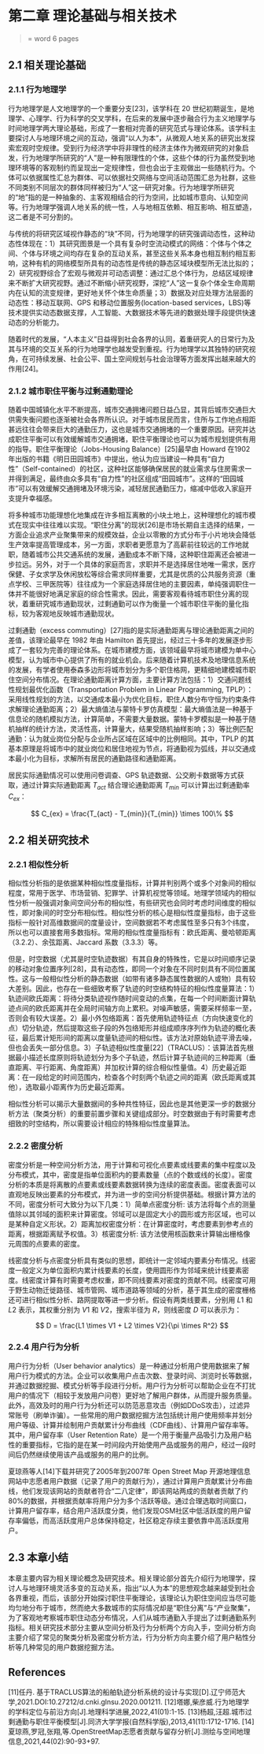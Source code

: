 # 第二章 理论基础与相关技术
> = word 6 pages
## 2.1 相关理论基础

### 2.1.1 行为地理学

行为地理学是人文地理学的一个重要分支[23]，该学科在 20 世纪初期诞生，是地理学、心理学、行为科学的交叉学科，在后来的发展中逐步融合行为主义地理学与时间地理学两大理论基础，形成了一套相对完善的研究范式与理论体系。该学科主要探讨人与地理环境之间的互动，强调“以人为本”，从微观人地关系的研究出发探索宏观时空规律。受到行为经济学中将非理性的经济主体作为微观研究的对象启发，行为地理学所研究的“人”是一种有限理性的个体，这些个体的行为虽然受到地理环境等的客观制约而呈现出一定规律性，但也会出于主观做出一些随机行为。个体可以依据属性汇总为群体、可以依据社交网络与空间活动范围汇总为社群，这些不同类别不同层次的群体同样被归为“人”这一研究对象。行为地理学所研究的“地”指的是一种抽象的、主客观相结合的行为空间，比如城市意向、认知空间等。行为地理学强调人地关系的统一性，人与地相互依赖、相互影响、相互塑造，这二者是不可分割的。

与传统的将研究区域视作静态的“块”不同，行为地理学的研究强调动态性，这种动态性体现在：1）其研究图景是一个具有复杂时空流动模式的网络：个体与个体之间、个体与环境之间均存在复杂的互动关系，甚至这些关系本身也相互制约相互影响，这种有机的网络模型所具有的动态性是传统的静态区域块模型所无法比拟的；2）研究视野综合了宏观与微观并可动态调整：通过汇总个体行为，总结区域规律来不断扩大研究视野。通过不断缩小研究视野，深挖“人”这一复杂个体全生命周期内在认知的流变规律，更好地关怀个体生命质量；3）数据及对应处理方法层面的动态性：移动互联网、GPS 和移动位置服务(location-based services，LBS)等技术提供实动态数据支撑，人工智能、大数据技术等先进的数据处理手段提供快速动态的分析能力。

随着时代的发展，“人本主义”日益得到社会各界的认同，着重研究人的日常行为及其与环境的交互关系的行为地理学也越发受到重视。行为地理学以其独特的研究视角，在可持续发展、社会公平、国土空间规划与社会治理等方面发挥出越来越大的作用[24]。

### 2.1.2 城市职住平衡与过剩通勤理论

随着中国城镇化水平不断提高，城市交通拥堵问题日益凸显，其背后城市交通巨大供需失衡问题也逐渐被社会各界所认识。对于城市居民而言，住所与工作地点相距甚远往往会带来巨大的通勤压力，这也是城市交通拥堵的一个重要原因。研究并达成职住平衡可以有效缓解城市交通拥堵，职住平衡理论也可以为城市规划提供有用的指导。职住平衡理论（Jobs-Housing Balance）[25]最早由 Howard 在1902年出版的书籍《明日田园城市》中提出，他认为应当建设一种具有“自力性”（Self-contained）的社区，这种社区能够确保居民的就业需求与住房需求一并得到满足，最终由众多具有“自力性”的社区组成“田园城市”。这样的“田园城市”可以有效缓解交通拥堵及环境污染，减轻居民通勤压力，缩减中低收入家庭开支提升幸福感。

将多种城市功能理想化地集成在许多相互离散的小块土地上，这种理想化的城市模式在现实中往往难以实现。“职住分离”的现状[26]是市场长期自主选择的结果，一方面企业追求产业聚集带来的规模效益，企业以零散的方式分布于小片地块会降低生产效率提高管理成本，另一方面，求职者更愿意为了高薪前往较远的工作地就职，随着城市公共交通系统的发展，通勤成本不断下降，这种职住距离还会被进一步拉远。另外，对于一个具体的家庭而言，求职并不是选择居住地唯一需求，医疗保健、子女求学及休闲放松等综合需求同样重要，尤其是优质的公共服务资源（重点学校、三甲医院等）往往成为一个家庭选择居住地的主要因素，单纯强调职住一体并不能很好地满足家庭的综合性需求。因此，需要客观看待城市职住分离的现状，着重研究城市通勤现状，过剩通勤可以作为衡量一个城市职住平衡的量化指标，较为客观地反映城市通勤现状。

过剩通勤（excess commuting）[27]指的是实际通勤距离与理论通勤距离之间的差值，该理论最早在 1982 年由 Hamilton 首先提出，经过三十多年的发展逐步形成了一套较为完善的理论体系。在城市建模方面，该领域最早将城市建模为单中心模型，认为城市中心提供了所有的就业机会。后来随着计算机技术及地理信息系统的发展，有学者使用泰森多边形将城市划分为多个职住格网，更精细地建模城市职住空间分布情况。在理论通勤距离计算方面，主要计算方法包括：1）交通问题线性规划最优化函数（Transportation Problem in Linear Programming, TPLP）：采用线性规划的方法，以交通成本最小为优化目标，职住人数分布守恒为约束条件求解理论通勤距离；2）最大熵值法与蒙特卡罗仿真模型：最大熵值法是一种基于信息论的随机模拟方法，计算简单，不需要大量数据。蒙特卡罗模拟是一种基于随机抽样的统计方法，灵活性高，计算量大，结果受随机抽样影响；3）等比例匹配通勤：认为就业岗位分配与企业所占区域在区域中的比例相同。其中，TPLP 的其基本原理是将城市中的就业岗位和居住地视为节点，将通勤视为弧线，并以交通成本最小化为目标，求解所有居民的通勤路径和通勤距离。
<!-- 删除原有公式 -->
居民实际通勤情况可以使用问卷调查、GPS 轨迹数据、公交刷卡数据等方式获取，通过计算实际通勤距离 $T_{act}$ 结合理论通勤距离 $T_{min}$ 可以计算出过剩通勤率 $C_{ex}$：

$$ C_{ex} = \frac{T_{act} - T_{min}}{T_{min}} \times 100\% $$

## 2.2 相关研究技术
### 2.2.1 相似性分析
相似性分析指的是依据某种相似性度量指标，计算并判别两个或多个对象间的相似程度，常用于医学、市场营销、犯罪学、计算机视觉等领域。地理学领域内的相似性分析一般强调对象间空间分布的相似性，有些研究也会同时考虑时间维度的相似性，即对象间的时空分布相似性。相似性分析的核心是相似性度量指标，由于这些指标一般针对高维数据间的度量设计，空间数据若不考虑属性至多只有3个纬度，所以也可以直接套用多数指标。常用的相似性度量指标有：欧氏距离、曼哈顿距离（3.2.2）、余弦距离、Jaccard 系数（3.3.3）等。

但是，时空数据（尤其是时空轨迹数据）有其自身的特殊性，它是以时间顺序记录的移动对象位置序列[28]，具有动态性，即同一个对象在不同时刻具有不同位置属性。这与一般相似性分析的静态数据（如带有诸多静态属性数据的人或物）具有较大差别。因此，也存在一些细致考察了轨迹的时空结构特征的相似性度量算法：1）轨迹间欧氏距离：将待分类轨迹视作随时间变动的点集，在每一个时间断面计算轨迹点间的欧氏距离并在全局时间轴方向上累积。对噪声敏感，需要采样频率一至，否则会有较大误差。2）最小外包络距离：首先使用轨迹特征点（方向快速变化的点）切分轨迹，然后提取这些子段的外包络矩形并组成顺序序列作为轨迹的概化表征，最后累计矩形间的距离以度量轨迹间的相似性。该方法对原始轨迹平滑去噪，但也会丢失一部分信息。3）子轨迹相似性度量[22]（TRACLUS）：该算法首先根据最小描述长度原则将轨迹划分为多个子轨迹，然后计算子轨迹间的三种距离（垂直距离、平行距离、角度距离）并加权计算的综合相似性量值。4）历史最近距离：在一段给定的时间范围内，检查各个时刻两个轨迹之间的距离（欧氏距离或其他），选取最小距离作为历史最近距离。

相似性分析可以揭示大量数据间的多种共性特征，因此也是其他更深一步的数据分析方法（聚类分析）的重要前置步骤和关键组成部分。时空数据由于有时需要考虑细致的时空结构，所以需要设计相应的特殊相似性度量算法。

### 2.2.2 密度分析
密度分析是一种空间分析方法，用于计算和可视化点要素或线要素的集中程度以及分布模式，其中，密度是指单位面积内的要素数量（点的个数或线的长度）。密度分析的本质是将离散的点要素或线要素数据转换为连续的密度表面。密度表面可以直观地反映出要素的分布模式，并为进一步的空间分析提供基础。根据计算方法的不同，密度分析可大致分为以下几类：1）简单点密度分析: 该方法将每个点的测量值除以其邻域的面积来计算密度。邻域可以是固定大小的圆形或方形区域，也可以是某种自定义形状。2）距离加权密度分析：在计算密度时，考虑要素到参考点的距离，根据距离赋予权值。3）核密度分析: 该方法使用核函数来计算输出栅格像元周围的点要素的密度。

线密度分析与点密度分析具有类似的思想，即统计一定邻域内要素分布情况。线密度一般定义为单位面积内累计线要素的长度，使用圆形作为邻域来统计线要素密度。线密度计算有时需要考虑权重，即不同线要素对密度的贡献不同。线密度可用于野生动物迁徙路径、城市管网、城市道路等领域的分析，基于其生成的密度栅格还可进行相似性分析、路网提取等进一步分析。假设有两类线要素，分别用 $L1$ 和 $L2$ 表示，其权重分别为 $V1$ 和 $V2$，搜索半径为 $R$，则线密度 $D$ 可以表示为：

$$ D = \frac{L1 \times V1 + L2 \times V2}{\pi \times R^2} $$


### 2.2.4 用户行为分析

<!-- 标记为AIGC -->
用户行为分析（User behavior analytics）是一种通过分析用户使用数据来了解用户行为模式的方法。企业可以收集用户点击次数、登录时间、浏览时长等数据，并通过数据挖掘、模式分析等手段进行分析。用户行为分析可以帮助企业在不打扰用户的情况下（相较于发放用户问卷）更好地了解用户群体，从而提升服务质量。此外，高效及时的用户行为分析还可以防范恶意攻击（例如DDoS攻击），过滤异常账号（刷单诈骗）。一些常用的用户数据挖掘方法包括统计用户使用频率并划分用户等级、计算并绘制用户贡献累计分布曲线（CDF曲线）、计算用户留存率等。其中，用户留存率（User Retention Rate）是一个用于衡量产品吸引力及用户粘性的重要指标，它指的是在某一时间段内开始使用产品或服务的用户，经过一段时间后仍然继续使用该产品或服务的用户的比例。
<!-- 标记为AIGC -->

夏琼燕等人[14]下载并研究了2005年到2007年 Open  Street  Map 开源地理信息网站中志愿者用户数据（记录了用户的贡献行为），通过计算用户贡献累计分布曲线，他们发现该网站的贡献者符合“二八定律”，即该网站两成的贡献者贡献了约80%的数据，并根据贡献率将用户分为多个活跃等级。通过合理选取时间窗口，计算用户留存率，结合用户活跃度分类，他们发现OSM社区中低活跃度的用户留存率偏低，而高活跃度用户总体保持稳定，社区稳定存续主要依靠中高活跃度用户。

## 2.3 本章小结
本章主要内容为相关理论概念及研究技术。相关理论部分首先介绍行为地理学，探讨人与地理环境灵活多变的互动关系，指出“以人为本”的思想观念越来越受到社会各界重视，而后，该部分开始探讨职住平衡理论，该理论认为职住空间应当尽可能均匀地分布于城市，然而绝大多数城市的实际情况却是“职住分离”与“产业聚集”，为了客观地考察城市职住动态分布情况，人们从城市通勤入手提出了过剩通勤系列指标。相关研究技术部分主要从空间分析及行为分析两个方向入手，空间分析方向主要介绍了常见的聚类分析及密度分析方法，行为分析方向主要介绍了用户粘性分析等几种常见的用户数据挖掘方法。

## References
[11]任丹. 基于TRACLUS算法的船舶轨迹分析系统的设计与实现[D].辽宁师范大学,2021.DOI:10.27212/d.cnki.glnsu.2020.001211.
[12]塔娜,柴彦威.行为地理学的学科定位与前沿方向[J].地理科学进展,2022,41(01):1-15.
[13]杨超,汪超.城市过剩通勤与职住平衡模型[J].同济大学学报(自然科学版),2013,41(11):1712-1716.
[14]夏琼燕,罗冠,张翔,等.OpenStreetMap志愿者贡献与留存分析[J].测绘与空间地理信息,2021,44(02):90-93+97.
